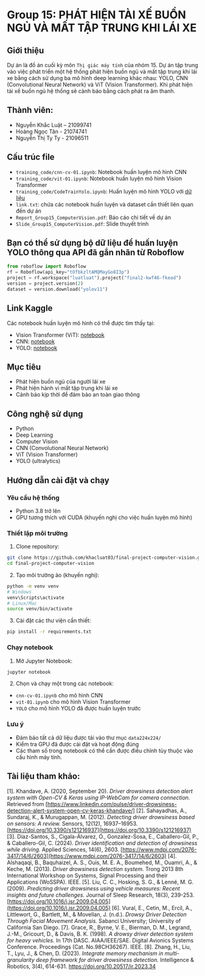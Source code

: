 # Group 15: PHÁT HIỆN TÀI XẾ BUỒN NGỦ VÀ MẤT TẬP TRUNG KHI LÁI XE

## Giới thiệu
Dự án là đồ án cuối kỳ môn `Thị giác máy tính` của nhóm 15. Dự án tập trung vào việc phát triển một hệ thống phát hiện buồn ngủ và mất tập trung khi lái xe bằng cách sử dụng ba mô hình deep learning khác nhau: YOLO, CNN (Convolutional Neural Network) và ViT (Vision Transformer). Khi phát hiện tài xế buồn ngủ hệ thống sẽ cảnh báo bằng cách phát ra âm thanh.

## Thành viên:
- Nguyễn Khắc Luật – 21099741 
- Hoàng Ngọc Tân - 21074741
- Nguyễn Thị Ty Ty - 21096511 

## Cấu trúc file
- `training_code/cnn-cv-01.ipynb`: Notebook huấn luyện mô hình CNN
- `training_code/vit-01.ipynb`: Notebook huấn luyện mô hình Vision Transformer
- `training_code/CodeTrainYolo.ipynb`: Huấn luyện mô hình YOLO với [dữ liệu](https://www.kaggle.com/datasets/nguyenluatdev/data-computer-vision)
- `link.txt`: chứa các notebook huấn luyện và dataset cần thiết liên quan đến dự án
- `Report_Group15_ComputerVision.pdf`: Báo cáo chi tiết về dự án
- `Slide_Group15_ComputerVision.pdf`: Slide thuyết trình

## Bạn có thể sử dụng bộ dữ liệu để huấn luyện YOLO thông qua API đã gắn nhãn từ Roboflow
```python
from roboflow import Roboflow
rf = Roboflow(api_key="tOfbkzltAMQMayGo8I3p")
project = rf.workspace("luatluat").project("final2-kwf46-fkead")
version = project.version(2)
dataset = version.download("yolov11")
```

## Link Kaggle
Các notebook huấn luyện mô hình có thể được tìm thấy tại:
- Vision Transformer (ViT): [notebook](https://www.kaggle.com/code/ngctnhong/vit-01)
- CNN: [notebook](https://www.kaggle.com/code/ngctnhong/cnn-cv-01)
- YOLO: [notebook](https://colab.research.google.com/drive/1FHDNQxvbh8P5Oj6rV6-kSXyojLdgtNHP?usp=sharing)

## Mục tiêu
- Phát hiện buồn ngủ của người lái xe
- Phát hiện hành vi mất tập trung khi lái xe
- Cảnh báo kịp thời để đảm bảo an toàn giao thông

## Công nghệ sử dụng
- Python
- Deep Learning
- Computer Vision
- CNN (Convolutional Neural Network)
- ViT (Vision Transformer)
- YOLO (ultralytics)

## Hướng dẫn cài đặt và chạy

### Yêu cầu hệ thống
- Python 3.8 trở lên
- GPU tương thích với CUDA (khuyến nghị cho việc huấn luyện mô hình)

### Thiết lập môi trường
1. Clone repository:
```bash
git clone https://github.com/khacluat03/final-project-computer-vision.git
cd final-project-computer-vision
```

2. Tạo môi trường ảo (khuyến nghị):
```bash
python -m venv venv
# Windows
venv\Scripts\activate
# Linux/Mac
source venv/bin/activate
```

3. Cài đặt các thư viện cần thiết:
```bash
pip install -r requirements.txt
```

### Chạy notebook
1. Mở Jupyter Notebook:
```bash
jupyter notebook
```

2. Chọn và chạy một trong các notebook:
- `cnn-cv-01.ipynb` cho mô hình CNN
- `vit-01.ipynb` cho mô hình Vision Transformer
- `YOLO` cho mô hình YOLO đã được huấn luyện trước

### Lưu ý
- Đảm bảo tất cả dữ liệu được tải vào thư mục `data224x224/`
- Kiểm tra GPU đã được cài đặt và hoạt động đúng
- Các tham số trong notebook có thể cần được điều chỉnh tùy thuộc vào cấu hình máy tính.

## Tài liệu tham khảo:
[1]. Khandave,  A.  (2020,  September  20).  *Driver  drowsiness  detection  alert  system  with Open-CV & Keras using IP-WebCam for camera connection.* Retrieved from [https://www.linkedin.com/pulse/driver-drowsiness-detection-alert-system-open-cv-keras-khandave/]
[2]. Sahayadhas, A., Sundaraj, K., & Murugappan, M. (2012). *Detecting driver drowsiness based on sensors: A review.* Sensors, 12(12), 16937–16953. [https://doi.org/10.3390/s121216937](https://doi.org/10.3390/s121216937)
[3]. Díaz-Santos, S., Cigala-Álvarez, Ó., Gonzalez-Sosa, E., Caballero-Gil, P., & Caballero-Gil,  C.  (2024). *Driver  identification  and  detection  of  drowsiness  while  driving.*  Applied Sciences, 14(6), 2603. [https://www.mdpi.com/2076-3417/14/6/2603](https://www.mdpi.com/2076-3417/14/6/2603)
[4]. Alshaqaqi, B., Baquhaizel, A. S., Ouis, M. E. A., Boumehed, M., Ouamri, A., & Keche, M. (2013). *Driver drowsiness detection system.* Trong 2013 8th International Workshop on Systems, Signal Processing and their Applications (WoSSPA). IEEE.
[5]. Liu, C. C., Hosking, S. G., & Lenné, M. G. (2009). *Predicting driver drowsiness using vehicle measures: Recent insights and future challenges.* Journal of Sleep Research, 18(3), 239-253. [https://doi.org/10.1016/j.jsr.2009.04.005](https://doi.org/10.1016/j.jsr.2009.04.005)
[6]. Vural, E., Cetin, M., Ercil, A., Littlewort, G., Bartlett, M., & Movellan, J. (n.d.). *Drowsy Driver  Detection  Through  Facial  Movement  Analysis.*  Sabanci  University;  University  of California San Diego. 
[7]. Grace, R., Byrne, V. E., Bierman, D. M., Legrand, J.-M., Gricourt, D., & Davis, B. K. (1998). *A drowsy driver detection system for heavy vehicles.* In 17th DASC. AIAA/IEEE/SAE. Digital Avionics Systems Conference. Proceedings (Cat. No.98CH36267). IEEE.
[8]. Zhang, H., Liu, T., Lyu, J., & Chen, D. (2023). *Integrate memory mechanism in multi-granularity deep framework for driver drowsiness detection.* Intelligence & Robotics, 3(4), 614-631. https://doi.org/10.20517/ir.2023.34 
